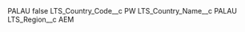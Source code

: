 <?xml version="1.0" encoding="UTF-8"?>
<CustomMetadata xmlns="http://soap.sforce.com/2006/04/metadata" xmlns:xsi="http://www.w3.org/2001/XMLSchema-instance" xmlns:xsd="http://www.w3.org/2001/XMLSchema">
    <label>PALAU</label>
    <protected>false</protected>
    <values>
        <field>LTS_Country_Code__c</field>
        <value xsi:type="xsd:string">PW</value>
    </values>
    <values>
        <field>LTS_Country_Name__c</field>
        <value xsi:type="xsd:string">PALAU</value>
    </values>
    <values>
        <field>LTS_Region__c</field>
        <value xsi:type="xsd:string">AEM</value>
    </values>
</CustomMetadata>
